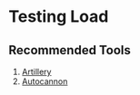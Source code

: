 # Testing Load


## Recommended Tools

1. [Artillery](https://github.com/artilleryio/artillery)
2. [Autocannon](https://github.com/mcollina/autocannon)